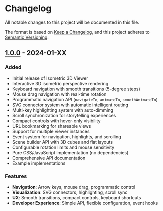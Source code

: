 # Changelog

All notable changes to this project will be documented in this file.

The format is based on [Keep a Changelog](https://keepachangelog.com/en/1.0.0/),
and this project adheres to [Semantic Versioning](https://semver.org/spec/v2.0.0.html).

## [1.0.0] - 2024-01-XX

### Added
- Initial release of Isometric 3D Viewer
- Interactive 3D isometric perspective rendering
- Keyboard navigation with smooth transitions (5-degree steps)
- Mouse drag navigation with real-time rotation
- Programmatic navigation API (`navigateTo`, `animateTo`, `smoothAnimateTo`)
- SVG connector system with automatic intelligent routing
- Multi-key highlighting system with auto-dimming
- Scroll synchronization for storytelling experiences
- Compact controls with hover-only visibility
- URL bookmarking for shareable views
- Support for multiple viewer instances
- Event system for navigation, highlights, and scrolling
- Scene builder API with 3D cubes and flat layouts
- Configurable rotation limits and mouse sensitivity
- Pure CSS/JavaScript implementation (no dependencies)
- Comprehensive API documentation
- Example implementations

### Features
- **Navigation**: Arrow keys, mouse drag, programmatic control
- **Visualization**: SVG connectors, highlighting, scroll sync
- **UX**: Smooth transitions, compact controls, keyboard shortcuts
- **Developer Experience**: Simple API, flexible configuration, event hooks

[1.0.0]: https://github.com/YOUR_USERNAME/isometric-3d-viewer/releases/tag/v1.0.0
